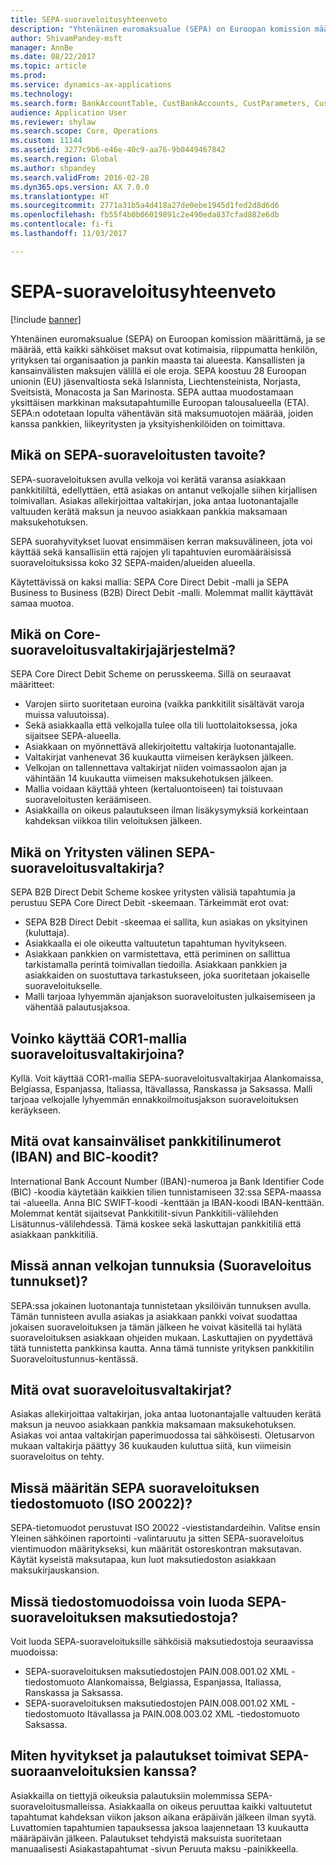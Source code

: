 ```yaml
---
title: SEPA-suoraveloitusyhteenveto
description: "Yhtenäinen euromaksualue (SEPA) on Euroopan komission määrittämä, ja se määrää, että kaikki sähköiset maksut ovat kotimaisia, riippumatta henkilön, yrityksen tai organisaation ja pankin maasta tai alueesta. Kansallisten ja kansainvälisten maksujen välillä ei ole eroja. SEPA koostuu 28 Euroopan unionin (EU) jäsenvaltiosta sekä Islannista, Liechtensteinista, Norjasta, Sveitsistä, Monacosta ja San Marinosta. SEPA auttaa muodostamaan yksittäisen markkinan maksutapahtumille Euroopan talousalueella (ETA). SEPA:n odotetaan lopulta vähentävän sitä maksumuotojen määrää, joiden kanssa pankkien, liikeyritysten ja yksityishenkilöiden on toimittava."
author: ShivamPandey-msft
manager: AnnBe
ms.date: 08/22/2017
ms.topic: article
ms.prod: 
ms.service: dynamics-ax-applications
ms.technology: 
ms.search.form: BankAccountTable, CustBankAccounts, CustParameters, CustTable
audience: Application User
ms.reviewer: shylaw
ms.search.scope: Core, Operations
ms.custom: 11144
ms.assetid: 3277c9b6-e46e-40c9-aa76-9b0449467842
ms.search.region: Global
ms.author: shpandey
ms.search.validFrom: 2016-02-28
ms.dyn365.ops.version: AX 7.0.0
ms.translationtype: HT
ms.sourcegitcommit: 2771a31b5a4d418a27de0ebe1945d1fed2d8d6d6
ms.openlocfilehash: fb55f4b0b06019891c2e490eda837cfad882e6db
ms.contentlocale: fi-fi
ms.lasthandoff: 11/03/2017

---
```


# <a name="sepa-direct-debit-overview"></a>SEPA-suoraveloitusyhteenveto

[!include [banner](../includes/banner.md)]

Yhtenäinen euromaksualue (SEPA) on Euroopan komission määrittämä, ja se määrää, että kaikki sähköiset maksut ovat kotimaisia, riippumatta henkilön, yrityksen tai organisaation ja pankin maasta tai alueesta. Kansallisten ja kansainvälisten maksujen välillä ei ole eroja. SEPA koostuu 28 Euroopan unionin (EU) jäsenvaltiosta sekä Islannista, Liechtensteinista, Norjasta, Sveitsistä, Monacosta ja San Marinosta. SEPA auttaa muodostamaan yksittäisen markkinan maksutapahtumille Euroopan talousalueella (ETA). SEPA:n odotetaan lopulta vähentävän sitä maksumuotojen määrää, joiden kanssa pankkien, liikeyritysten ja yksityishenkilöiden on toimittava.   

<a name="what-is-the-goal-of-sepa-direct-debits"></a>Mikä on SEPA-suoraveloitusten tavoite?
---------------------------------------

SEPA-suoraveloituksen avulla velkoja voi kerätä varansa asiakkaan pankkitililtä, edellyttäen, että asiakas on antanut velkojalle siihen kirjallisen toimivallan. Asiakas allekirjoittaa valtakirjan, joka antaa luotonantajalle valtuuden kerätä maksun ja neuvoo asiakkaan pankkia maksamaan maksukehotuksen. 

SEPA suorahyvitykset luovat ensimmäisen kerran maksuvälineen, jota voi käyttää sekä kansallisiin että rajojen yli tapahtuvien euromääräisissä suoraveloituksissa koko 32 SEPA-maiden/alueiden alueella. 

Käytettävissä on kaksi mallia: SEPA Core Direct Debit -malli ja SEPA Business to Business (B2B) Direct Debit -malli. Molemmat mallit käyttävät samaa muotoa.

## <a name="what-is-the-core-direct-debit-scheme"></a>Mikä on Core-suoraveloitusvaltakirjajärjestelmä?
SEPA Core Direct Debit Scheme on perusskeema. Sillä on seuraavat määritteet:
-   Varojen siirto suoritetaan euroina (vaikka pankkitilit sisältävät varoja muissa valuutoissa).
-   Sekä asiakkaalla että velkojalla tulee olla tili luottolaitoksessa, joka sijaitsee SEPA-alueella.
-   Asiakkaan on myönnettävä allekirjoitettu valtakirja luotonantajalle.
-   Valtakirjat vanhenevat 36 kuukautta viimeisen keräyksen jälkeen.
-   Velkojan on tallennettava valtakirjat niiden voimassaolon ajan ja vähintään 14 kuukautta viimeisen maksukehotuksen jälkeen.
-   Mallia voidaan käyttää yhteen (kertaluontoiseen) tai toistuvaan suoraveloitusten keräämiseen.
-   Asiakkailla on oikeus palautukseen ilman lisäkysymyksiä korkeintaan kahdeksan viikkoa tilin veloituksen jälkeen.

## <a name="what-is-the-sepa-business-to-business-b2b-direct-debit-scheme"></a>Mikä on Yritysten välinen SEPA-suoraveloitusvaltakirja?
SEPA B2B Direct Debit Scheme koskee yritysten välisiä tapahtumia ja perustuu SEPA Core Direct Debit -skeemaan. Tärkeimmät erot ovat:
-   SEPA B2B Direct Debit -skeemaa ei sallita, kun asiakas on yksityinen (kuluttaja).
-   Asiakkaalla ei ole oikeutta valtuutetun tapahtuman hyvitykseen.
-   Asiakkaan pankkien on varmistettava, että periminen on sallittua tarkistamalla perintä toimivallan tiedoilla. Asiakkaan pankkien ja asiakkaiden on suostuttava tarkastukseen, joka suoritetaan jokaiselle suoraveloitukselle.
-   Malli tarjoaa lyhyemmän ajanjakson suoraveloitusten julkaisemiseen ja vähentää palautusjaksoa.

## <a name="can-i-use-the-cor1-scheme-for-direct-debit-mandates"></a>Voinko käyttää COR1-mallia suoraveloitusvaltakirjoina?
Kyllä. Voit käyttää COR1-mallia SEPA-suoraveloitusvaltakirjaa Alankomaissa, Belgiassa, Espanjassa, Italiassa, Itävallassa, Ranskassa ja Saksassa. Malli tarjoaa velkojalle lyhyemmän ennakkoilmoitusjakson suoraveloituksen keräykseen.

## <a name="what-are-international-bank-account-numbers-iban-and-bank-identifier-codes-bic"></a>Mitä ovat kansainväliset pankkitilinumerot (IBAN) and BIC-koodit?
International Bank Account Number (IBAN)-numeroa ja Bank Identifier Code (BIC) -koodia käytetään kaikkien tilien tunnistamiseen 32:ssa SEPA-maassa tai -alueella. Anna BIC SWIFT-koodi -kenttään ja IBAN-koodi IBAN-kenttään. Molemmat kentät sijaitsevat Pankkitilit-sivun Pankkitili-välilehden Lisätunnus-välilehdessä. Tämä koskee sekä laskuttajan pankkitiliä että asiakkaan pankkitiliä.

## <a name="where-do-i-enter-creditor-identifiers-direct-debit-ids"></a>Missä annan velkojan tunnuksia (Suoraveloitus tunnukset)?
SEPA:ssa jokainen luotonantaja tunnistetaan yksilöivän tunnuksen avulla. Tämän tunnisteen avulla asiakas ja asiakkaan pankki voivat suodattaa jokaisen suoraveloituksen ja tämän jälkeen he voivat käsitellä tai hylätä suoraveloituksen asiakkaan ohjeiden mukaan. Laskuttajien on pyydettävä tätä tunnistetta pankkinsa kautta. Anna tämä tunniste yrityksen pankkitilin Suoraveloitustunnus-kentässä.

## <a name="what-are-mandates"></a>Mitä ovat suoraveloitusvaltakirjat?
Asiakas allekirjoittaa valtakirjan, joka antaa luotonantajalle valtuuden kerätä maksun ja neuvoo asiakkaan pankkia maksamaan maksukehotuksen. Asiakas voi antaa valtakirjan paperimuodossa tai sähköisesti. Oletusarvon mukaan valtakirja päättyy 36 kuukauden kuluttua siitä, kun viimeisin suoraveloitus on tehty.

## <a name="where-do-i-specify-the-sepa-direct-debit-file-format-iso-20022"></a>Missä määritän SEPA suoraveloituksen tiedostomuoto (ISO 20022)?
SEPA-tietomuodot perustuvat ISO 20022 -viestistandardeihin. Valitse ensin Yleinen sähköinen raportointi -valintaruutu ja sitten SEPA-suoraveloitus vientimuodon määritykseksi, kun määrität ostoreskontran maksutavan. Käytät kyseistä maksutapaa, kun luot maksutiedoston asiakkaan maksukirjauskansion.

## <a name="in-what-file-formats-can-i-generate-sepa-direct-debit-payment-files"></a>Missä tiedostomuodoissa voin luoda SEPA-suoraveloituksen maksutiedostoja?
Voit luoda SEPA-suoraveloituksille sähköisiä maksutiedostoja seuraavissa muodoissa:
-   SEPA-suoraveloituksen maksutiedostojen PAIN.008.001.02 XML -tiedostomuoto Alankomaissa, Belgiassa, Espanjassa, Italiassa, Ranskassa ja Saksassa.
-   SEPA-suoraveloituksen maksutiedostojen PAIN.008.001.02 XML -tiedostomuoto Itävallassa ja PAIN.008.003.02 XML -tiedostomuoto Saksassa.

## <a name="how-do-refunds-and-returns-work-with-sepa-direct-debits"></a>Miten hyvitykset ja palautukset toimivat SEPA-suoraanveloituksien kanssa?
Asiakkailla on tiettyjä oikeuksia palautuksiin molemmissa SEPA-suoraveloitusmalleissa. Asiakkaalla on oikeus peruuttaa kaikki valtuutetut tapahtumat kahdeksan viikon jakson aikana eräpäivän jälkeen ilman syytä. Luvattomien tapahtumien tapauksessa jaksoa laajennetaan 13 kuukautta määräpäivän jälkeen. Palautukset tehdyistä maksuista suoritetaan manuaalisesti Asiakastapahtumat -sivun Peruuta maksu -painikkeella.






